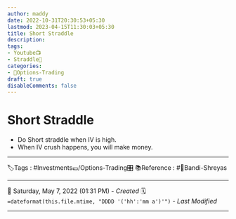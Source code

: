 ```yaml
---
author: maddy
date: 2022-10-31T20:30:53+05:30
lastmod: 2023-04-15T11:30:03+05:30
title: Short Straddle
description: 
tags:
- Youtube📺
- Straddle🎠 
categories: 
- 🤹Options-Trading
draft: true
disableComments: false
---
```

# Short Straddle
- Do Short straddle when IV is high.
- When IV crush happens, you will make money.

---
🏷️Tags : #Investments💷/Options-Trading🎛️ 
📚Reference : #🧔Bandi-Shreyas 

---
📅   Saturday, May 7, 2022  (01:31 PM) - *Created*
🗓️ `=dateformat(this.file.mtime, "DDDD '('hh':'mm a')'")` - *Last Modified* 

---

